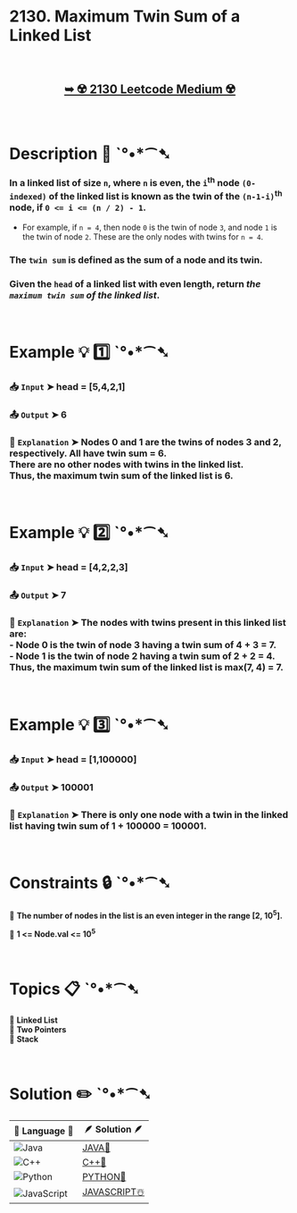 # 2130. Maximum Twin Sum of a Linked List

</br>

<h2 align="center"> 

<a href="https://leetcode.com/problems/maximum-twin-sum-of-a-linked-list/description/?envType=study-plan-v2&envId=leetcode-75"><strong>➥ ☢️ 2130 Leetcode Medium ☢️ </strong></a>
</h2>

</br>

# Description 📜 ˋ°•*⁀➷

### In a linked list of size `n`, where `n` is even, the `i`<sup>th</sup> node `(0-indexed)` of the linked list is known as the twin of the `(n-1-i)`<sup>th</sup> node, if `0 <= i <= (n / 2) - 1`.

- For example, if `n = 4`, then node `0` is the twin of node `3`, and node `1` is the twin of node `2`. These are the only nodes with twins for `n = 4`.

### The `twin sum` is defined as the sum of a node and its twin.

### Given the `head` of a linked list with even length, return *the `maximum twin sum` of the linked list*.

</br>

# Example 💡 1️⃣ ˋ°•*⁀➷

  ### 📥 `Input`  ➤ head = [5,4,2,1]

  ### 📤 `Output`  ➤ 6

  ### 🔦 `Explanation`  ➤ Nodes 0 and 1 are the twins of nodes 3 and 2, respectively. All have twin sum = 6.</br> There are no other nodes with twins in the linked list.</br> Thus, the maximum twin sum of the linked list is 6.

</br>

# Example 💡 2️⃣ ˋ°•*⁀➷

  ### 📥 `Input` ➤ head = [4,2,2,3]

  ### 📤 `Output`  ➤ 7

  ### 🔦 `Explanation` ➤ The nodes with twins present in this linked list are:</br> - Node 0 is the twin of node 3 having a twin sum of 4 + 3 = 7.</br> - Node 1 is the twin of node 2 having a twin sum of 2 + 2 = 4.</br> Thus, the maximum twin sum of the linked list is max(7, 4) = 7. 

</br>

# Example 💡 3️⃣ ˋ°•*⁀➷

  ### 📥 `Input` ➤ head = [1,100000]

  ### 📤 `Output`  ➤ 100001

  ### 🔦 `Explanation`  ➤ There is only one node with a twin in the linked list having twin sum of 1 + 100000 = 100001. 

</br>

# Constraints 🔒 ˋ°•*⁀➷

🔹 **The number of nodes in the list is an even integer in the range [2, 10<sup>5</sup>].** </br>

🔹 **1 <= Node.val <= 10<sup>5</sup>** </br>

</br>

# Topics 📋 ˋ°•*⁀➷

🔸 **Linked List**  </br>
🔸 **Two Pointers**  </br>
🔸 **Stack**  </br>

</br>

# Solution ✏️ ˋ°•*⁀➷

| 📒 Language 📒  | 🪶 Solution 🪶 |
| ------------- | ------------- |
|  ![Java](https://img.shields.io/badge/java-%23ED8B00.svg?style=for-the-badge&logo=openjdk&logoColor=white)  | [JAVA🍁]() |
|  ![C++](https://img.shields.io/badge/c++-%2300599C.svg?style=for-the-badge&logo=c%2B%2B&logoColor=white)  | [C++🎲]()  |
|  ![Python](https://img.shields.io/badge/python-3670A0?style=for-the-badge&logo=python&logoColor=ffdd54)    | [PYTHON🍰]() |
| ![JavaScript](https://img.shields.io/badge/javascript-%23323330.svg?style=for-the-badge&logo=javascript&logoColor=%23F7DF1E)   | [JAVASCRIPT☃️]() |

